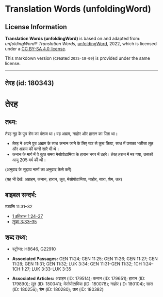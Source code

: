# Translation Words (unfoldingWord)

## License Information

**Translation Words (unfoldingWord)** is based on and adapted from: _unfoldingWord® Translation Words_, [unfoldingWord](https://unfoldingword.org/utw), 2022, which is licensed under a [CC BY-SA 4.0 license](https://creativecommons.org/licenses/by-sa/4.0/legalcode.en).

This markdown version (created `2025-10-09`) is provided under the same license.



--------------------------------

## तेरह (id: 180343)

तेरह
====

तथ्य:
-----

तेरह नूह के पुत्र शेम का वंशज था। वह अब्राम, नाहोर और हारान का पिता था।

* तेरह ने अपने पुत्र अब्राम के साथ कनान जाने के लिए ऊर से कूच किया, साथ में उसका भतीजा लूत और अब्राम की पत्नी सारै भी थे।
* कनान के मार्ग में वे कुछ समय मेसोपोटामिया के हारान नगर में ठहरे। तेरह हरान में मर गया, उसकी आयु 205 वर्ष की थी।

(अनुवाद के सुझाव नामों का अनुवाद कैसे करें)

(यह भी देखें: अब्राहम, कनान, हारान, लूत, मेसोपोटामिया, नाहोर, सारा, शेम, ऊर)

बाइबल सन्दर्भ:
--------------

उत्पत्ति 11:31–32

* [1 इतिहास 1:24–27](https://ref.ly/1Chr0:0)
* [लूका 3:33–35](https://ref.ly/Luke3:33-Luke3:35)

शब्द तथ्य:
----------

* स्ट्रोंग्स: H8646, G22910

* **Associated Passages:** GEN 11:24; GEN 11:25; GEN 11:26; GEN 11:27; GEN 11:28; GEN 11:31; GEN 11:32; LUK 3:34; GEN 11:31–GEN 11:32; 1CH 1:24–1CH 1:27; LUK 3:33–LUK 3:35
* **Associated Articles:** अब्राहम (ID: 179514); कनान (ID: 179651); हारान (ID: 179890); लूत (ID: 180041); मेसोपोटामिया (ID: 180078); नाहोर (ID: 180104); सारा (ID: 180256); शेम (ID: 180280); ऊर (ID: 180382)

